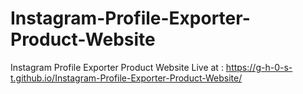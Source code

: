 # Instagram-Profile-Exporter-Product-Website
Instagram Profile Exporter Product Website
Live at : https://g-h-0-s-t.github.io/Instagram-Profile-Exporter-Product-Website/
